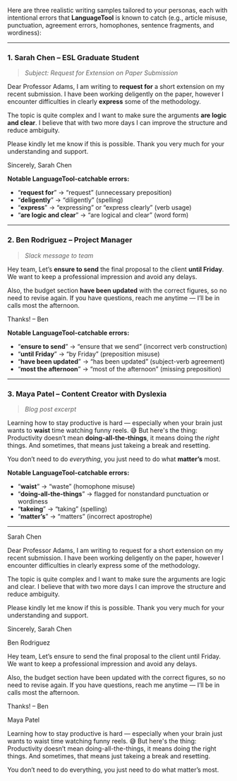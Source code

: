 Here are three realistic writing samples tailored to your personas, each with intentional errors that **LanguageTool** is known to catch (e.g., article misuse, punctuation, agreement errors, homophones, sentence fragments, and wordiness):

---

### **1. Sarah Chen – ESL Graduate Student**

> *Subject: Request for Extension on Paper Submission*

Dear Professor Adams,
I am writing to **request for** a short extension on my recent submission. I have been working deligently on the paper, however I encounter difficulties in clearly **express** some of the methodology.

The topic is quite complex and I want to make sure the arguments **are logic and clear**. I believe that with two more days I can improve the structure and reduce ambiguity.

Please kindly let me know if this is possible. Thank you very much for your understanding and support.

Sincerely,
Sarah Chen

**Notable LanguageTool-catchable errors:**

* “**request for**” → “request” (unnecessary preposition)
* “**deligently**” → “diligently” (spelling)
* “**express**” → “expressing” or “express clearly” (verb usage)
* “**are logic and clear**” → “are logical and clear” (word form)

---

### **2. Ben Rodriguez – Project Manager**

> *Slack message to team*

Hey team,
Let’s **ensure to send** the final proposal to the client **until Friday**. We want to keep a professional impression and avoid any delays.

Also, the budget section **have been updated** with the correct figures, so no need to revise again.
If you have questions, reach me anytime — I’ll be in calls most the afternoon.

Thanks!
– Ben

**Notable LanguageTool-catchable errors:**

* “**ensure to send**” → “ensure that we send” (incorrect verb construction)
* “**until Friday**” → “by Friday” (preposition misuse)
* “**have been updated**” → “has been updated” (subject-verb agreement)
* “**most the afternoon**” → “most of the afternoon” (missing preposition)

---

### **3. Maya Patel – Content Creator with Dyslexia**

> *Blog post excerpt*

Learning how to stay productive is hard — especially when your brain just wants to **waist** time watching funny reels. 😅
But here's the thing: Productivity doesn’t mean **doing-all-the-things**, it means doing the *right* things. And sometimes, that means just takeing a break and resetting.

You don’t need to do *everything*, you just need to do what **matter’s** most.

**Notable LanguageTool-catchable errors:**

* “**waist**” → “waste” (homophone misuse)
* “**doing-all-the-things**” → flagged for nonstandard punctuation or wordiness
* “**takeing**” → “taking” (spelling)
* “**matter’s**” → “matters” (incorrect apostrophe)

---

Sarah Chen

Dear Professor Adams,
I am writing to request for a short extension on my recent submission. I have been working deligently on the paper, however I encounter difficulties in clearly express some of the methodology.

The topic is quite complex and I want to make sure the arguments are logic and clear. I believe that with two more days I can improve the structure and reduce ambiguity.

Please kindly let me know if this is possible. Thank you very much for your understanding and support.

Sincerely,
Sarah Chen

Ben Rodriguez

Hey team,
Let’s ensure to send the final proposal to the client until Friday. We want to keep a professional impression and avoid any delays.

Also, the budget section have been updated with the correct figures, so no need to revise again.
If you have questions, reach me anytime — I’ll be in calls most the afternoon.

Thanks!
– Ben

Maya Patel

Learning how to stay productive is hard — especially when your brain just wants to waist time watching funny reels. 😅
But here's the thing: Productivity doesn’t mean doing-all-the-things, it means doing the right things. And sometimes, that means just takeing a break and resetting.

You don’t need to do everything, you just need to do what matter’s most.